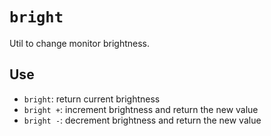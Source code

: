 # `bright`

Util to change monitor brightness.

## Use

- `bright`: return current brightness
- `bright +`: increment brightness and return the new value
- `bright -`: decrement brightness and return the new value

